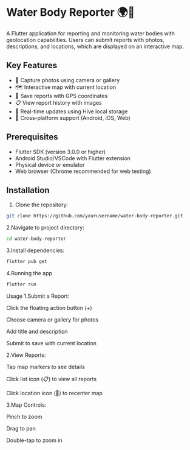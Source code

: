 # Water Body Reporter 🌍📍

A Flutter application for reporting and monitoring water bodies with geolocation capabilities. Users can submit reports with photos, descriptions, and locations, which are displayed on an interactive map.

## Key Features
- 📸 Capture photos using camera or gallery
- 🗺 Interactive map with current location
- 📍 Save reports with GPS coordinates
- 📋 View report history with images
- 🔄 Real-time updates using Hive local storage
- 📱 Cross-platform support (Android, iOS, Web)

## Prerequisites
- Flutter SDK (version 3.0.0 or higher)
- Android Studio/VSCode with Flutter extension
- Physical device or emulator
- Web browser (Chrome recommended for web testing)

## Installation
1. Clone the repository:
```bash
git clone https://github.com/yourusername/water-body-reporter.git
```
2.Navigate to project directory:
```bash
cd water-body-reporter
```
3.Install dependencies:
```bash
flutter pub get
```
4.Running the app
```bash
flutter run
```
Usage
1.Submit a Report:

Click the floating action button (+)

Choose camera or gallery for photos

Add title and description

Submit to save with current location

2.View Reports:

Tap map markers to see details

Click list icon (📋) to view all reports

Click location icon (🎯) to recenter map

3.Map Controls:

Pinch to zoom

Drag to pan

Double-tap to zoom in

